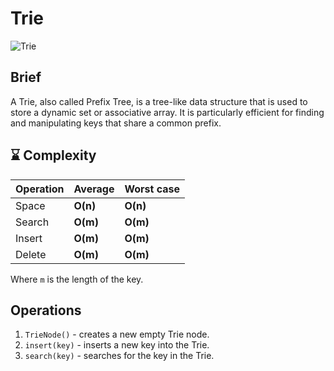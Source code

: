 # Trie

![Trie](https://upload.wikimedia.org/wikipedia/commons/thumb/b/be/Trie_example.svg/1920px-Trie_example.svg.png)

## Brief
A Trie, also called Prefix Tree, is a tree-like data structure that is used to store a dynamic set or associative array. It is particularly efficient for finding and manipulating keys that share a common prefix.

## :hourglass: Complexity

| Operation     | Average       | Worst case   |
| ------------- | ------------- | ------------ |
| Space         | **O(n)**      | **O(n)**     |
| Search        | **O(m)**      | **O(m)**     |
| Insert        | **O(m)**      | **O(m)**     |
| Delete        | **O(m)**      | **O(m)**     |

Where `m` is the length of the key.

## Operations

1. `TrieNode()` - creates a new empty Trie node.
2. `insert(key)` - inserts a new key into the Trie.
3. `search(key)` - searches for the key in the Trie.